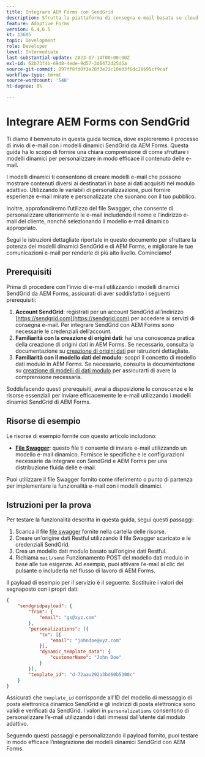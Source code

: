 ```yaml
---
title: Integrare AEM Forms con SendGrid
description: Sfrutta la piattaforma di consegna e-mail basata su cloud SengGrid utilizzando AEM Forms.
feature: Adaptive Forms
version: 6.4,6.5
kt: 13605
topic: Development
role: Developer
level: Intermediate
last-substantial-update: 2023-07-14T00:00:00Z
exl-id: 62b73f4b-69d8-4ede-9d57-3d6472d25d5a
source-git-commit: 097ff8fd0f3a28f3e21c10e03f6dc28695cf9caf
workflow-type: tm+mt
source-wordcount: '548'
ht-degree: 0%

---
```


# Integrare AEM Forms con SendGrid

Ti diamo il benvenuto in questa guida tecnica, dove esploreremo il processo di invio di e-mail con i modelli dinamici SendGrid da AEM Forms. Questa guida ha lo scopo di fornire una chiara comprensione di come sfruttare i modelli dinamici per personalizzare in modo efficace il contenuto delle e-mail.

I modelli dinamici ti consentono di creare modelli e-mail che possono mostrare contenuti diversi ai destinatari in base ai dati acquisiti nel modulo adattivo. Utilizzando le variabili di personalizzazione, puoi fornire esperienze e-mail mirate e personalizzate che suonano con il tuo pubblico.

Inoltre, approfondiremo l’utilizzo del file Swagger, che consente di personalizzare ulteriormente le e-mail includendo il nome e l’indirizzo e-mail del cliente, nonché selezionando il modello e-mail dinamico appropriato.

Segui le istruzioni dettagliate riportate in questo documento per sfruttare la potenza dei modelli dinamici SendGrid e di AEM Forms, e migliorare le tue comunicazioni e-mail per renderle di più alto livello. Cominciamo!

## Prerequisiti

Prima di procedere con l’invio di e-mail utilizzando i modelli dinamici SendGrid da AEM Forms, assicurati di aver soddisfatto i seguenti prerequisiti:

1. **Account SendGrid**: registrati per un account SendGrid all’indirizzo [https://sendgrid.com](https://sendgrid.com) per accedere ai servizi di consegna e-mail. Per integrare SendGrid con AEM Forms sono necessarie le credenziali dell’account.
1. **Familiarità con la creazione di origini dati**: hai una conoscenza pratica della creazione di origini dati in AEM Forms. Se necessario, consulta la documentazione su [creazione di origini dati](https://experienceleague.adobe.com/docs/experience-manager-learn/forms/ic-web-channel-tutorial/parttwo.html) per istruzioni dettagliate.
1. **Familiarità con il modello dati del modulo**: scopri il concetto di modello dati modulo in AEM Forms. Se necessario, consulta la documentazione su [creazione di modelli di dati modulo](https://experienceleague.adobe.com/docs/experience-manager-65/forms/form-data-model/create-form-data-models.html) per assicurarti di avere la comprensione necessaria.

Soddisfacendo questi prerequisiti, avrai a disposizione le conoscenze e le risorse essenziali per inviare efficacemente le e-mail utilizzando i modelli dinamici SendGrid di AEM Forms.

## Risorse di esempio

Le risorse di esempio fornite con questo articolo includono:

* **[File Swagger](assets/SendGridWithDynamicTemplate.yaml)**: questo file ti consente di inviare e-mail utilizzando un modello e-mail dinamico. Fornisce le specifiche e le configurazioni necessarie da integrare con SendGrid e AEM Forms per una distribuzione fluida delle e-mail.

Puoi utilizzare il file Swagger fornito come riferimento o punto di partenza per implementare la funzionalità e-mail con i modelli dinamici.

## Istruzioni per la prova

Per testare la funzionalità descritta in questa guida, segui questi passaggi:

1. Scarica il file [file swagger](assets/SendGridWithDynamicTemplate.yaml) fornite nella cartella delle risorse.
2. Creare un&#39;origine dati Restful utilizzando il file Swagger scaricato e le credenziali SendGrid.
3. Crea un modello dati modulo basato sull’origine dati Restful.
4. Richiama `mail/send` Funzionamento POST del modello dati modulo in base alle tue esigenze. Ad esempio, puoi attivare l’e-mail al clic del pulsante o includerla nel flusso di lavoro di AEM Forms.

Il payload di esempio per il servizio è il seguente. Sostituire i valori dei segnaposto con i propri dati:

```json
{
    "sendgridpayload": {
        "from": {
            "email": "gs@xyz.com"
        },
        "personalizations": [{
            "to": [{
                "email": "johndoe@xyz.com"
            }],
            "dynamic_template_data": {
                "customerName": "John Doe"
            }
        }],
        "template_id": "d-72aau292a3bd60b5300c"
    }
}
```

Assicurati che `template_id` corrisponde all&#39;ID del modello di messaggio di posta elettronica dinamico SendGrid e gli indirizzi di posta elettronica sono validi e verificati da SendGrid. I valori in `personalizations` consentono di personalizzare l’e-mail utilizzando i dati immessi dall’utente dal modulo adattivo.

Seguendo questi passaggi e personalizzando il payload fornito, puoi testare in modo efficace l’integrazione dei modelli dinamici SendGrid con AEM Forms.
